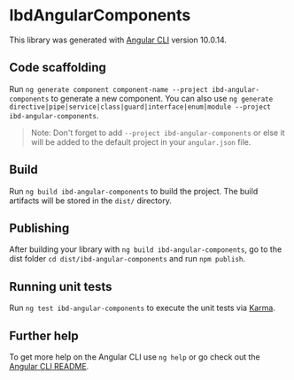 # IbdAngularComponents

This library was generated with [Angular CLI](https://github.com/angular/angular-cli) version 10.0.14.

## Code scaffolding

Run `ng generate component component-name --project ibd-angular-components` to generate a new component. You can also use `ng generate directive|pipe|service|class|guard|interface|enum|module --project ibd-angular-components`.
> Note: Don't forget to add `--project ibd-angular-components` or else it will be added to the default project in your `angular.json` file. 

## Build

Run `ng build ibd-angular-components` to build the project. The build artifacts will be stored in the `dist/` directory.

## Publishing

After building your library with `ng build ibd-angular-components`, go to the dist folder `cd dist/ibd-angular-components` and run `npm publish`.

## Running unit tests

Run `ng test ibd-angular-components` to execute the unit tests via [Karma](https://karma-runner.github.io).

## Further help

To get more help on the Angular CLI use `ng help` or go check out the [Angular CLI README](https://github.com/angular/angular-cli/blob/master/README.md).
